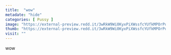 ```yaml
---
title:  "wow"
metadate: "hide"
categories: [ Pussy ]
image: "https://external-preview.redd.it/3wRkW9Wi0KyxPiXWssfcYUfkMPOrPuWqqGl-AC9OXX8.jpg?auto=webp&s=d769a1015db7f2a07dfe3a384bd615188f2ce4bf"
thumb: "https://external-preview.redd.it/3wRkW9Wi0KyxPiXWssfcYUfkMPOrPuWqqGl-AC9OXX8.jpg?width=640&crop=smart&auto=webp&s=c4da5c0127cf14c8459b905cadc0ccc89ba149aa"
visit: ""
---
```

wow
